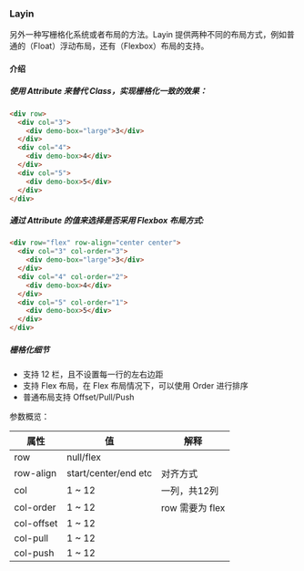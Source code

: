 ### Layin

另外一种写栅格化系统或者布局的方法。Layin 提供两种不同的布局方式，例如普通的（Float）浮动布局，还有（Flexbox）布局的支持。

#### 介绍

##### 使用 Attribute 来替代 Class，实现栅格化一致的效果：

```html
<div row>
  <div col="3">
    <div demo-box="large">3</div>
  </div>
  <div col="4">
    <div demo-box>4</div>
  </div>
  <div col="5">
    <div demo-box>5</div>
  </div>
</div>
```

##### 通过 Attribute 的值来选择是否采用 Flexbox 布局方式:

```html
<div row="flex" row-align="center center">
  <div col="3" col-order="3">
    <div demo-box="large">3</div>
  </div>
  <div col="4" col-order="2">
    <div demo-box>4</div>
  </div>
  <div col="5" col-order="1">
    <div demo-box>5</div>
  </div>
</div>
```

##### 栅格化细节

* 支持 12 栏，且不设置每一行的左右边距
* 支持 Flex 布局，在 Flex 布局情况下，可以使用 Order 进行排序
* 普通布局支持 Offset/Pull/Push

参数概览：

| 属性 | 值 | 解释 |
| --- | --- | --- |
| row | null/flex |  |
| row-align | start/center/end etc | 对齐方式  |
| col | 1 ~ 12 | 一列，共12列 | 
| col-order | 1 ~ 12 | row 需要为 flex | 
| col-offset | 1 ~ 12 | | 
| col-pull | 1 ~ 12 | | 
| col-push | 1 ~ 12  | | 
